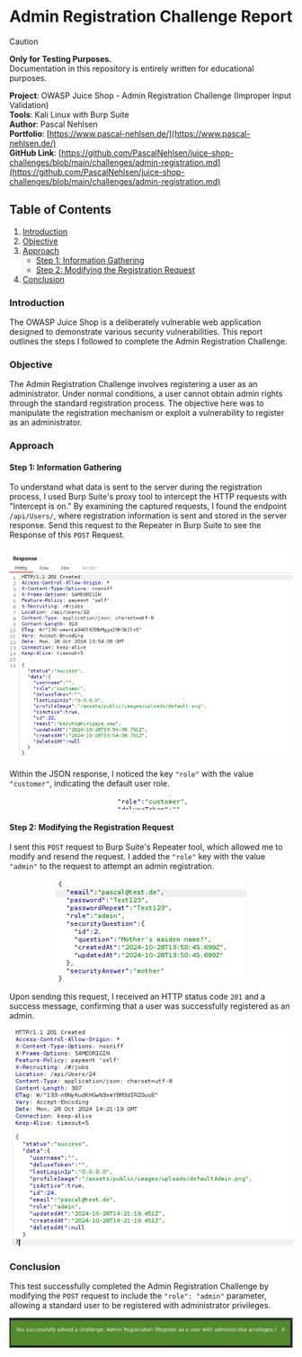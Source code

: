 # Admin Registration Challenge Report

> [!CAUTION]  
> **Only for Testing Purposes.**  
> Documentation in this repository is entirely written for educational purposes.

**Project**: OWASP Juice Shop - Admin Registration Challenge (Improper Input Validation) <br>
**Tools**: Kali Linux with Burp Suite <br>
**Author**: Pascal Nehlsen <br>
**Portfolio**: [https://www.pascal-nehlsen.de/](https://www.pascal-nehlsen.de/) <br>
**GitHub Link**: [https://github.com/PascalNehlsen/juice-shop-challenges/blob/main/challenges/admin-registration.md](https://github.com/PascalNehlsen/juice-shop-challenges/blob/main/challenges/admin-registration.md)

## Table of Contents

1. [Introduction](#Introduction)
2. [Objective](#Objective)
3. [Approach](#Approach)
   - [Step 1: Information Gathering](#step-1-information-gathering)
   - [Step 2: Modifying the Registration Request](#step-2-modifying-the-registration-request)
4. [Conclusion](#Conclusion)

### Introduction

The OWASP Juice Shop is a deliberately vulnerable web application designed to demonstrate various security vulnerabilities. This report outlines the steps I followed to complete the Admin Registration Challenge.

### Objective

The Admin Registration Challenge involves registering a user as an administrator. Under normal conditions, a user cannot obtain admin rights through the standard registration process. The objective here was to manipulate the registration mechanism or exploit a vulnerability to register as an administrator.

### Approach

#### Step 1: Information Gathering

To understand what data is sent to the server during the registration process, I used Burp Suite's proxy tool to intercept the HTTP requests with "Intercept is on." By examining the captured requests, I found the endpoint `/api/Users/`, where registration information is sent and stored in the server response. Send this request to the Repeater in Burp Suite to see the Response of this `POST` Request.

<div align="center">

![Information Gathering](/images/admin-registration/information.png)

</div>

Within the JSON response, I noticed the key `"role"` with the value `"customer"`, indicating the default user role.

<div align="center">

![User Role](/images/admin-registration/role.png)

</div>

#### Step 2: Modifying the Registration Request

I sent this `POST` request to Burp Suite's Repeater tool, which allowed me to modify and resend the request. I added the `"role"` key with the value `"admin"` to the request to attempt an admin registration.

<div align="center">

![Post Request](/images/admin-registration/post-request.png)

</div>

Upon sending this request, I received an HTTP status code `201` and a success message, confirming that a user was successfully registered as an admin.

<div align="center">

![Result](/images/admin-registration/result.png)

</div>

### Conclusion

This test successfully completed the Admin Registration Challenge by modifying the `POST` request to include the `"role": "admin"` parameter, allowing a standard user to be registered with administrator privileges.

<div align="center">

![Challenge Accepted](/images/admin-registration/challenge-accept.png)

</div>
